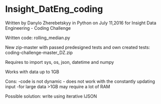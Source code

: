 # Insight_DatEng_coding
Written by Danylo Zherebetskyy in Python on July 11,2016
for Insight Data Engineering - Coding Challenge

Written code:  rolling_median.py

New zip-master with passed predesigned tests and own created tests: coding-challenge-master_DZ.zip

Requires to import 
sys, os, json, datetime and numpy

Works with data up to 1GB

Cons:  -code is not dynamic - does not work with the constantly updating input
       -for large data >1GB may require a lot of RAM

Possible solution: write using iterative IJSON 

